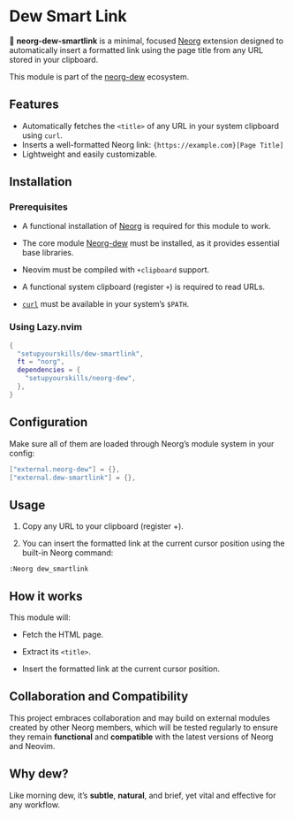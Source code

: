 # Dew Smart Link

🌿 **neorg-dew-smartlink** is a minimal, focused [Neorg](https://github.com/nvim-neorg/neorg) extension designed to automatically insert a formatted link using the page title from any URL stored in your clipboard.

This module is part of the [neorg-dew](https://github.com/setupyourskills/neorg-dew) ecosystem.

## Features

- Automatically fetches the `<title>` of any URL in your system clipboard using `curl`.
- Inserts a well-formatted Neorg link: `{https://example.com}[Page Title]`
- Lightweight and easily customizable.

## Installation

### Prerequisites

- A functional installation of [Neorg](https://github.com/nvim-neorg/neorg) is required for this module to work.
- The core module [Neorg-dew](https://github.com/setupyourskills/neorg-dew) must be installed, as it provides essential base libraries.

- Neovim must be compiled with `+clipboard` support.
- A functional system clipboard (register `+`) is required to read URLs.

- [`curl`](https://curl.se/) must be available in your system’s `$PATH`.

### Using Lazy.nvim

```lua
{
  "setupyourskills/dew-smartlink",
  ft = "norg",
  dependencies = {
    "setupyourskills/neorg-dew",
  },
}
```

## Configuration

Make sure all of them are loaded through Neorg’s module system in your config:

```lua
["external.neorg-dew"] = {},
["external.dew-smartlink"] = {},
```

## Usage

1. Copy any URL to your clipboard (register +).

2. You can insert the formatted link at the current cursor position using the built-in Neorg command:

```
:Neorg dew_smartlink
```

## How it works

This module will:

- Fetch the HTML page.

- Extract its `<title>`.

- Insert the formatted link at the current cursor position.

## Collaboration and Compatibility

This project embraces collaboration and may build on external modules created by other Neorg members, which will be tested regularly to ensure they remain **functional** and **compatible** with the latest versions of Neorg and Neovim.  

## Why **dew**?

Like morning dew, it’s **subtle**, **natural**, and brief, yet vital and effective for any workflow.
